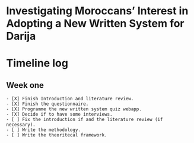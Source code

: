 # Investigating Moroccans’ Interest in Adopting a New Written System for Darija

# Timeline log
  ## Week one
    - [X] Finish Introduction and literature review.
    - [X] Finish the questionnaire.
    - [X] Programme the new written system quiz webapp.
    - [X] Decide if to have some interviews.
    - [ ] Fix the introduction if and the literature review (if necessary).
    - [ ] Write the methodology.
    - [ ] Write the theoritecal framework.